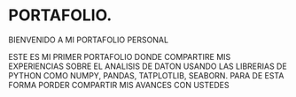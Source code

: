 # PORTAFOLIO.
BIENVENIDO A MI PORTAFOLIO PERSONAL 


 ESTE ES MI PRIMER PORTAFOLIO DONDE COMPARTIRE MIS EXPERIENCIAS SOBRE EL ANALISIS DE DATON USANDO LAS LIBRERIAS DE PYTHON COMO NUMPY, PANDAS, TATPLOTLIB, SEABORN. 
 PARA DE ESTA FORMA PORDER COMPARTIR MIS AVANCES CON USTEDES
 

